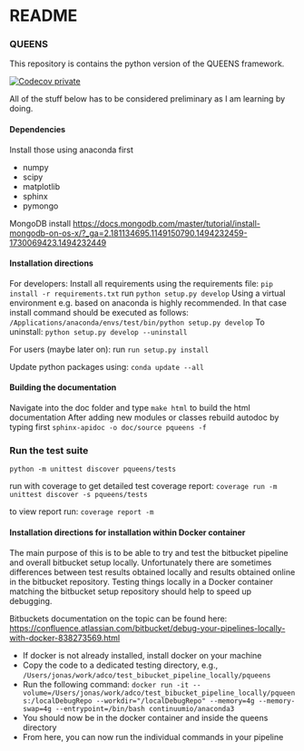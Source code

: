 # README #

### QUEENS ###

This repository is contains the python version of the QUEENS framework.

[![Codecov private](https://img.shields.io/codecov/c/token/8eecedcc-6782-468a-b066-0e641741f210/bitbucket/codecov/example-python.svg)]()

All of the stuff below has to be considered preliminary as I am learning by doing.
#### Dependencies ####
Install those using anaconda first
- numpy
- scipy
- matplotlib
- sphinx
- pymongo

MongoDB
install
https://docs.mongodb.com/master/tutorial/install-mongodb-on-os-x/?_ga=2.181134695.1149150790.1494232459-1730069423.1494232449

#### Installation directions ####

For developers:
Install all requirements using the requirements file:
`pip install -r requirements.txt`
run `python setup.py develop` Using a virtual environment e.g. based on anaconda is highly recommended. In that case install command
should be executed as follows:
`/Applications/anaconda/envs/test/bin/python setup.py develop`
To uninstall:
`python setup.py develop --uninstall`

For users (maybe later on):
run `run setup.py install`

Update python packages using:
`conda update --all`


#### Building the documentation ####
Navigate into the doc folder and type
`make html` to build the html documentation
After adding new modules or classes rebuild autodoc by typing first
`sphinx-apidoc -o doc/source pqueens -f`

### Run the test suite ###
`python -m unittest discover pqueens/tests`

run with coverage to get detailed test coverage report:
`coverage run -m unittest discover -s pqueens/tests`

to view report run:
`coverage report -m`


#### Installation directions for installation within Docker container ####
The main purpose of this is to be able to try and test the bitbucket pipeline
and overall bitbucket setup locally. Unfortunately there are sometimes differences
between test results obtained locally and results obtained online in the bitbucket
repository. Testing things locally in a Docker container matching the bitbucket setup
repository should help to speed up debugging.

Bitbuckets documentation on the topic can be found here:
https://confluence.atlassian.com/bitbucket/debug-your-pipelines-locally-with-docker-838273569.html

- If docker is not already installed, install docker on your machine
- Copy the code to a dedicated testing directory, e.g.,
  `/Users/jonas/work/adco/test_bibucket_pipeline_locally/pqueens`
- Run the following command:
`docker run -it --volume=/Users/jonas/work/adco/test_bibucket_pipeline_locally/pqueens:/localDebugRepo --workdir="/localDebugRepo" --memory=4g --memory-swap=4g --entrypoint=/bin/bash continuumio/anaconda3`
- You should now be in the docker container and inside the queens directory
- From here, you can now run the individual commands in your pipeline

